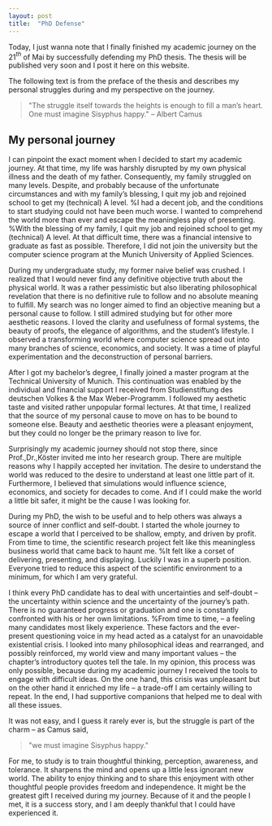 ```yaml
---
layout: post
title:  "PhD Defense"
---
```


Today, I just wanna note that I finally finished my academic journey on the 21$^{th}$ of Mai by successfully defending my PhD thesis. The thesis will be published very soon and I post it here on this website.

The following text is from the preface of the thesis and describes my personal struggles during and my perspective on the journey.

>"The struggle itself towards the heights is enough to fill a man’s heart. One must imagine Sisyphus happy." – Albert Camus

## My personal journey

I can pinpoint the exact moment when I decided to start my academic journey. At that time, my life was harshly disrupted by my own physical illness and the death of my father. Consequently, my family struggled on many levels. Despite, and probably because of the unfortunate circumstances and with my family’s blessing, I quit my job and rejoined school to get my (technical) A level. %I had a decent job, and the conditions to start studying could not have been much worse. I wanted to comprehend the world more than ever and escape the meaningless play of presenting. %With the blessing of my family, I quit my job and rejoined school to get my (technical) A level. At that difficult time, there was a financial intensive to graduate as fast as possible. Therefore, I did not join the university but the computer science program at the Munich University of Applied Sciences.

During my undergraduate study, my former naive belief was crushed. I realized that I would never find any definitive objective truth about the physical world. It was a rather pessimistic but also liberating philosophical revelation that there is no definitive rule to follow and no absolute meaning to fulfill. My search was no longer aimed to find an objective meaning but a personal cause to follow. I still admired studying but for other more aesthetic reasons. I loved the clarity and usefulness of formal systems, the beauty of proofs, the elegance of algorithms, and the student’s lifestyle. I observed a transforming world where computer science spread out into many branches of science, economics, and society. It was a time of playful experimentation and the deconstruction of personal barriers.

After I got my bachelor’s degree, I finally joined a master program at the Technical University of Munich. This continuation was enabled by the individual and financial support I received from Studienstiftung des deutschen Volkes \& the Max Weber-Programm. I followed my aesthetic taste and visited rather unpopular formal lectures. At that time, I realized that the source of my personal cause to move on has to be bound to someone else. Beauty and aesthetic theories were a pleasant enjoyment, but they could no longer be the primary reason to live for.

Surprisingly my academic journey should not stop there, since Prof.\,Dr.\,Köster invited me into her research group. There are multiple reasons why I happily accepted her invitation. The desire to understand the world was reduced to the desire to understand at least one little part of it. Furthermore, I believed that simulations would influence science, economics, and society for decades to come. And if I could make the world a little bit safer, it might be the cause I was looking for.

During my PhD, the wish to be useful and to help others was always a source of inner conflict and self-doubt. I started the whole journey to escape a world that I perceived to be shallow, empty, and driven by profit. From time to time, the scientific research project felt like this meaningless business world that came back to haunt me. %It felt like a corset of delivering, presenting, and displaying. Luckily I was in a superb position. Everyone tried to reduce this aspect of the scientific environment to a minimum, for which I am very grateful.

I think every PhD candidate has to deal with uncertainties and self-doubt – the uncertainty within science and the uncertainty of the journey’s path. There is no guaranteed progress or graduation and one is constantly confronted with his or her own limitations. %From time to time, – a feeling many candidates most likely experience. These factors and the ever-present questioning voice in my head acted as a catalyst for an unavoidable existential crisis. I looked into many philosophical ideas and rearranged, and possibly reinforced, my world view and many important values – the chapter’s introductory quotes tell the tale. In my opinion, this process was only possible, because during my academic journey I received the tools to engage with difficult ideas. On the one hand, this crisis was unpleasant but on the other hand it enriched my life – a trade-off I am certainly willing to repeat. In the end, I had supportive companions that helped me to deal with all these issues.

It was not easy, and I guess it rarely ever is, but the struggle is part of the charm – as Camus said,

>"we must imagine Sisyphus happy."

For me, to study is to train thoughtful thinking, perception, awareness, and tolerance. 
It sharpens the mind and opens up a little less ignorant new world. 
The ability to enjoy thinking and to share this enjoyment with other thoughtful people provides freedom and independence. 
It might be the greatest gift I received during my journey. Because of it and the people I met, it is a success story, and I am deeply thankful that I could have experienced it.
